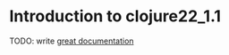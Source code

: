 # Introduction to clojure22_1.1

TODO: write [great documentation](http://jacobian.org/writing/what-to-write/)
